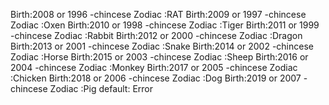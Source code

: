 Birth:2008 or 1996
-chincese Zodiac :RAT
Birth:2009 or 1997
-chincese Zodiac :Oxen
Birth:2010 or 1998
-chincese Zodiac :Tiger
Birth:2011 or 1999
-chincese Zodiac :Rabbit
Birth:2012 or 2000
-chincese Zodiac :Dragon
Birth:2013 or 2001
-chincese Zodiac :Snake
Birth:2014 or 2002
-chincese Zodiac :Horse
Birth:2015 or 2003
-chincese Zodiac :Sheep
Birth:2016 or 2004
-chincese Zodiac :Monkey
Birth:2017 or 2005
-chincese Zodiac :Chicken
Birth:2018 or 2006
-chincese Zodiac :Dog
Birth:2019 or 2007
-chincese Zodiac :Pig
default: Error